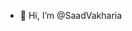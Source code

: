 - 👋 Hi, I’m @SaadVakharia

<!---
SaadVakharia/SaadVakharia is a ✨ special ✨ repository because its `README.md` (this file) appears on your GitHub profile.
You can click the Preview link to take a look at your changes.
--->
